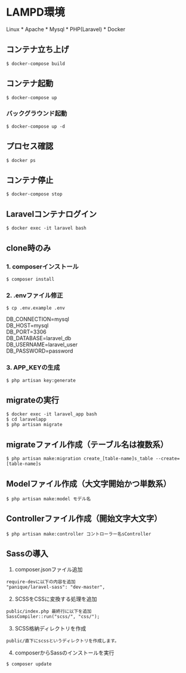 # LAMPD環境
Linux * Apache * Mysql * PHP(Laravel) * Docker

## コンテナ立ち上げ
```
$ docker-compose build
```

## コンテナ起動
```
$ docker-compose up
```

### バックグラウンド起動
```
$ docker-compose up -d
```

## プロセス確認
```
$ docker ps
```

## コンテナ停止
```
$ docker-compose stop
```

## Laravelコンテナログイン
```
$ docker exec -it laravel bash
```

## clone時のみ
### 1. composerインストール
```
$ composer install
```
### 2. .envファイル修正
```
$ cp .env.example .env
```
DB_CONNECTION=mysql  
DB_HOST=mysql  
DB_PORT=3306  
DB_DATABASE=laravel_db  
DB_USERNAME=laravel_user  
DB_PASSWORD=password  
### 3. APP_KEYの生成
```
$ php artisan key:generate
```

## migrateの実行
```
$ docker exec -it laravel_app bash
$ cd laravelapp
$ php artisan migrate
```

## migrateファイル作成（テーブル名は複数系）
```
$ php artisan make:migration create_[table-name]s_table --create=[table-name]s
```

## Modelファイル作成（大文字開始かつ単数系）
```
$ php artisan make:model モデル名
```

## Controllerファイル作成（開始文字大文字）
```
$ php artisan make:controller コントローラー名sController
```

## Sassの導入
1. composer.jsonファイル追加
```
require-devに以下の内容を追加  
"panique/laravel-sass": "dev-master",
```

2. SCSSをCSSに変換する処理を追加
```
public/index.php 最終行に以下を追加  
SassCompiler::run("scss/", "css/");
```

3. SCSS格納ディレクトリを作成
```
public/直下にscssというディレクトリを作成します。
```

4. composerからSassのインストールを実行
```
$ composer update
```